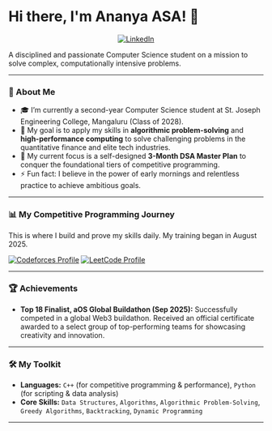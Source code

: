 # Hi there, I'm Ananya ASA! 👋

<p align="center">
  <a href="https://www.linkedin.com/in/ananya-a-s-a-285305358/" target="_blank"><img src="https://img.shields.io/badge/LinkedIn-0077B5?style=for-the-badge&logo=linkedin&logoColor=white" alt="LinkedIn"/></a>
  

A disciplined and passionate Computer Science student on a mission to solve complex, computationally intensive problems.

---

### 🚀 About Me

- 🎓 I’m currently a second-year Computer Science student at St. Joseph Engineering College, Mangaluru (Class of 2028).
- 🎯 My goal is to apply my skills in **algorithmic problem-solving** and **high-performance computing** to solve challenging problems in the quantitative finance and elite tech industries.
- 🌱 My current focus is a self-designed **3-Month DSA Master Plan** to conquer the foundational tiers of competitive programming.
- ⚡ Fun fact: I believe in the power of early mornings and relentless practice to achieve ambitious goals.

---

### 📊 My Competitive Programming Journey

This is where I build and prove my skills daily. My training began in August 2025.

<p align="left">
  <a href="https://codeforces.com/profile/ASA624" target="_blank"><img src="https://img.shields.io/badge/Codeforces-Pupil%20(726)-blue?style=for-the-badge&logo=codeforces" alt="Codeforces Profile"/></a>
  <a href="https://leetcode.com/u/vXzDmRAUGD/" target="_blank"><img src="https://img.shields.io/badge/LeetCode-100%2B%20Solved-orange?style=for-the-badge&logo=leetcode" alt="LeetCode Profile"/></a>
</p>

---

### 🏆 Achievements

-   **Top 18 Finalist, aOS Global Buildathon (Sep 2025):** Successfully competed in a global Web3 buildathon. Received an official certificate awarded to a select group of top-performing teams for showcasing creativity and innovation.

---

### 🛠️ My Toolkit

-   **Languages:** `C++` (for competitive programming & performance), `Python` (for scripting & data analysis)
-   **Core Skills:** `Data Structures`, `Algorithms`, `Algorithmic Problem-Solving`, `Greedy Algorithms`, `Backtracking`, `Dynamic Programming`

---